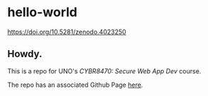 # hello-world
https://doi.org/10.5281/zenodo.4023250

## Howdy.

This is a repo for UNO's *CYBR8470: Secure Web App Dev* course.

The repo has an associated Github Page [here](https://caseyschmitz.github.io/hello-world/).
